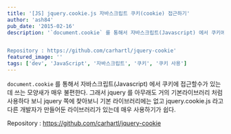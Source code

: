 ```yaml
---
title: '[JS] jquery.cookie.js 자바스크립트 쿠키(cookie) 접근하기'
author: 'ash84'
pub_date: '2015-02-16'
description: '`document.cookie` 를 통해서 자바스크립트(Javascript) 에서 쿠키에 접근할수가 있는데 쓰는 모양새가 매우 불편한다. 그래서 jquery 를 아무래도 거의 기본라이브러리 처럼 사용하다 보니 jquery 쪽에 찾아보니 기본 라이브러리에는 없고 jquery.cookie.js 라고 다른 개발자가 만들어둔 라이브러리가 있는데 매우 사용하기가 쉽다.  


Repository : https://github.com/carhartl/jquery-cookie'
featured_image: ''
tags: ['dev', 'JavaScript', '자바스크립트', '쿠키', '쿠키 사용']
---
```



`document.cookie` 를 통해서 자바스크립트(Javascript) 에서 쿠키에 접근할수가 있는데 쓰는 모양새가 매우 불편한다. 그래서 jquery 를 아무래도 거의 기본라이브러리 처럼 사용하다 보니 jquery 쪽에 찾아보니 기본 라이브러리에는 없고 jquery.cookie.js 라고 다른 개발자가 만들어둔 라이브러리가 있는데 매우 사용하기가 쉽다.  


Repository : https://github.com/carhartl/jquery-cookie

<script src="https://gist.github.com/AhnSeongHyun/8cec6d9fa899797ac5c1.js"></script>



